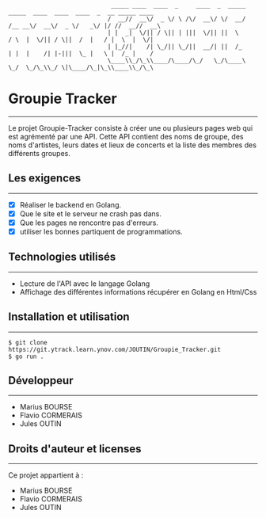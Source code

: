                                  _____ ____  ____  _     ____  _  _____   _____  ____  ____  ____  _  __ _____ ____ 
                                /  __//  __\/  _ \/ \ /\/  __\/ \/  __/  /__ __\/  __\/  _ \/   _\/ |/ //  __//  __\
                                | |  _|  \/|| / \|| | |||  \/|| ||  \      / \  |  \/|| / \||  /  |   / |  \  |  \/|
                                | |_//|    /| \_/|| \_/||  __/| ||  /_     | |  |    /| |-|||  \_ |   \ |  /_ |    /
                                \____\\_/\_\\____/\____/\_/   \_/\____\    \_/  \_/\_\\_/ \|\____/\_|\_\\____\\_/\_\
                                                                                    
# Groupie Tracker
***
Le projet Groupie-Tracker consiste à créer une ou plusieurs pages web qui est agrémenté par une API. 
Cette API contient des noms de groupe, des noms d'artistes, leurs dates et lieux de concerts et la liste des membres des différents groupes. 


## Les exigences
***
- [x] Réaliser le backend en Golang.
- [x] Que le site et le serveur ne crash pas dans.
- [x] Que les pages ne rencontre pas d'erreurs.
- [x] utiliser les bonnes partiquent de programmations.

## Technologies utilisés
***
- Lecture de l'API avec le langage Golang
- Affichage des différentes informations récupérer en Golang en Html/Css

## Installation et utilisation
***
```
$ git clone https://git.ytrack.learn.ynov.com/JOUTIN/Groupie_Tracker.git
$ go run .
```

## Développeur
***
- Marius BOURSE
- Flavio CORMERAIS
- Jules OUTIN

## Droits d'auteur et licenses
***
Ce projet appartient à :

- Marius BOURSE
- Flavio CORMERAIS
- Jules OUTIN